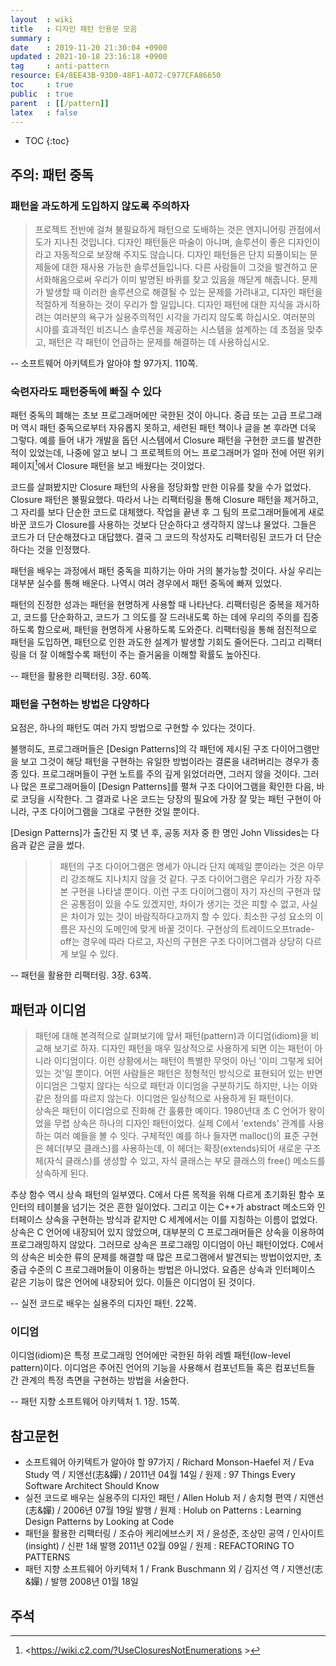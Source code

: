 ```yaml
---
layout  : wiki
title   : 디자인 패턴 인용문 모음
summary : 
date    : 2019-11-20 21:30:04 +0900
updated : 2021-10-18 23:16:18 +0900
tag     : anti-pattern
resource: E4/8EE43B-93D0-48F1-A072-C977CFA86650
toc     : true
public  : true
parent  : [[/pattern]]
latex   : false
---
```

* TOC
{:toc}

## 주의: 패턴 중독

### 패턴을 과도하게 도입하지 않도록 주의하자

> 프로젝트 전반에 걸쳐 불필요하게 패턴으로 도배하는 것은 엔지니어링 관점에서 도가 지나친 것입니다. 디자인 패턴들은 마술이 아니며, 솔루션이 좋은 디자인이라고 자동적으로 보장해 주지도 않습니다. 디자인 패턴들은 단지 되풀이되는 문제들에 대한 재사용 가능한 솔루션들입니다. 다른 사람들이 그것을 발견하고 문서화해옴으로써 우리가 이미 발명된 바퀴를 찾고 있음을 깨닫게 해줍니다. 문제가 발생할 때 이러한 솔루션으로 해결될 수 있는 문제를 가려내고, 디자인 패턴을 적절하게 적용하는 것이 우리가 할 일입니다. 디자인 패턴에 대한 지식을 과시하려는 여러분의 욕구가 실용주의적인 시각을 가리지 않도록 하십시오. 여러분의 시야를 효과적인 비즈니스 솔루션을 제공하는 시스템을 설계하는 데 초점을 맞추고, 패턴은 각 패턴이 언급하는 문제를 해결하는 데 사용하십시오.
>
-- 소프트웨어 아키텍트가 알아야 할 97가지. 110쪽.

### 숙련자라도 패턴중독에 빠질 수 있다

>
패턴 중독의 폐해는 초보 프로그래머에만 국한된 것이 아니다.
중급 또는 고급 프로그래머 역시 패턴 중독으로부터 자유롭지 못하고, 세련된 패턴 책이나 글을 본 후라면 더욱 그렇다.
예를 들어 내가 개발을 돕던 시스템에서 Closure 패턴을 구현한 코드를 발견한 적이 있었는데,
나중에 알고 보니 그 프로젝트의 어느 프로그래머가 얼마 전에 어떤 위키 페이지[^c2-closure]에서 Closure 패턴을 보고 배웠다는 것이었다.
>
코드를 살펴봤지만 Closure 패턴의 사용을 정당화할 만한 이유를 찾을 수가 없었다.
Closure 패턴은 불필요했다.
따라서 나는 리팩터링을 통해 Closure 패턴을 제거하고, 그 자리를 보다 단순한 코드로 대체했다.
작업을 끝낸 후 그 팀의 프로그래머들에게 새로 바꾼 코드가 Closure를 사용하는 것보다 단순하다고 생각하지 않느냐 물었다.
그들은 코드가 더 단순해졌다고 대답했다. 결국 그 코드의 작성자도 리팩터링된 코드가 더 단순하다는 것을 인정했다.
>
패턴을 배우는 과정에서 패턴 중독을 피하기는 아마 거의 불가능할 것이다.
사실 우리는 대부분 실수를 통해 배운다. 나역시 여러 경우에서 패턴 중독에 빠져 있었다.
>
패턴의 진정한 성과는 패턴을 현명하게 사용할 때 나타난다.
리팩터링은 중복을 제거하고, 코드를 단순화하고, 코드가 그 의도를 잘 드러내도록 하는 데에 우리의 주의를 집중하도록 함으로써, 패턴을 현명하게 사용하도록 도와준다.
리팩터링을 통해 점진적으로 패턴을 도입하면, 패턴으로 인한 과도한 설계가 발생할 기회도 줄어든다.
그리고 리팩터링을 더 잘 이해할수록 패턴이 주는 즐거움을 이해할 확률도 높아진다.
>
-- 패턴을 활용한 리팩터링. 3장. 60쪽.

### 패턴을 구현하는 방법은 다양하다

>
요점은, 하나의 패턴도 여러 가지 방법으로 구현할 수 있다는 것이다.
>
불행히도, 프로그래머들은 [Design Patterns]의 각 패턴에 제시된 구조 다이어그램만을 보고 그것이 해당 패턴을 구현하는 유일한 방법이라는 결론을 내려버리는 경우가 종종 있다.
프로그래머들이 구현 노트를 주의 깊게 읽었더라면, 그러지 않을 것이다.
그러나 많은 프로그래머들이 [Design Patterns]를 펼쳐 구조 다이어그램을 확인한 다음, 바로 코딩을 시작한다.
그 결과로 나온 코드는 당장의 필요에 가장 잘 맞는 패턴 구현이 아니라, 구조 다이어그램을 그대로 구현한 것일 뿐이다.
>
[Design Patterns]가 출간된 지 몇 년 후, 공동 저자 중 한 명인 John Vlissides는 다음과 같은 글을 썼다.
>
> > 패턴의 구조 다이어그램은 명세가 아니라 단지 예제일 뿐이라는 것은 아무리 강조해도 지나치지 않을 것 같다.
> > 구조 다이어그램은 우리가 가장 자주 본 구현을 나타낼 뿐이다.
> > 이런 구조 다이어그램이 자기 자신의 구현과 많은 공통점이 있을 수도 있겠지만, 차이가 생기는 것은 피할 수 없고,
> > 사실은 차이가 있는 것이 바람직하다고까지 할 수 있다.
> > 최소한 구성 요소의 이름은 자신의 도메인에 맞게 바꿀 것이다.
> > 구현상의 트레이드오프trade-off는 경우에 따라 다르고, 자신의 구현은 구조 다이어그램과 상당히 다르게 보일 수 있다.
>
-- 패턴을 활용한 리팩터링. 3장. 63쪽.


## 패턴과 이디엄

> 패턴에 대해 본격적으로 살펴보기에 앞서 패턴(pattern)과 이디엄(idiom)을 비교해 보기로 하자. 디자인 패턴을 매우 일상적으로 사용하게 되면 이는 패턴이 아니라 이디엄이다. 이런 상황에서는 패턴이 특별한 무엇이 아닌 '이미 그렇게 되어 있는 것'일 뿐이다. 어떤 사람들은 패턴은 정형적인 방식으로 표현되어 있는 반면 이디엄은 그렇지 않다는 식으로 패턴과 이디엄을 구분하기도 하지만, 나는 이와 같은 정의를 따르지 않는다. 이디엄은 일상적으로 사용하게 된 패턴이다.  
상속은 패턴이 이디엄으로 진화해 간 훌륭한 예이다. 1980년대 초 C 언어가 왕이었을 무렵 상속은 하나의 디자인 패턴이었다. 실제 C에서 'extends' 관계를 사용하는 여러 예들을 볼 수 잇다. 구체적인 예를 하나 들자면 malloc()의 표준 구현은 헤더(부모 클래스)를 사용하는데, 이 헤더는 확장(extends)되어 새로운 구조체(자식 클래스)를 생성할 수 있고, 자식 클래스는 부모 클래스의 free() 메소드를 상속하게 된다.
>
추상 함수 역시 상속 패턴의 일부였다. C에서 다른 목적을 위해 다르게 초기화된 함수 포인터의 테이블을 넘기는 것은 흔한 일이었다. 그리고 이는 C++가 abstract 메소드와 인터페이스 상속을 구현하는 방식과 같지만 C 세계에서는 이를 지칭하는 이름이 없었다.  
상속은 C 언어에 내장되어 있지 않았으며, 대부분의 C 프로그래머들은 상속을 이용하여 프로그래밍하지 않았다. 그러므로 상속은 프로그래밍 이디엄이 아닌 패턴이었다. C에서의 상속은 비슷한 류의 문제를 해결할 때 많은 프로그램에서 발견되는 방법이었지만, 초중급 수준의 C 프로그래머들이 이용하는 방법은 아니었다. 요즘은 상속과 인터페이스 같은 기능이 많은 언어에 내장되어 있다. 이들은 이디엄이 된 것이다.
>
-- 실전 코드로 배우는 실용주의 디자인 패턴. 22쪽.

### 이디엄

>
이디엄(idiom)은 특정 프로그래밍 언어에만 국한된 하위 레벨 패턴(low-level pattern)이다.
이디엄은 주어진 언어의 기능을 사용해서 컴포넌트들 혹은 컴포넌트들 간 관계의 특정 측면을 구현하는 방법을 서술한다.
>
-- 패턴 지향 소프트웨어 아키텍처 1. 1장. 15쪽.

## 참고문헌

- 소프트웨어 아키텍트가 알아야 할 97가지 / Richard Monson-Haefel 저 / Eva Study 역 / 지앤선(志&嬋) / 2011년 04월 14일 / 원제 : 97 Things Every Software Architect Should Know
- 실전 코드로 배우는 실용주의 디자인 패턴 / Allen Holub 저 / 송치형 편역 / 지앤선(志&嬋) / 2006년 07월 19일 발행 / 원제 : Holub on Patterns : Learning Design Patterns by Looking at Code
- 패턴을 활용한 리팩터링 / 조슈아 케리에브스키 저 / 윤성준, 조상민 공역 / 인사이트(insight) / 신판 1쇄 발행 2011년 02월 09일 / 원제 : REFACTORING TO PATTERNS
- 패턴 지향 소프트웨어 아키텍처 1 / Frank Buschmann 외 / 김지선 역 / 지앤선(志&嬋) / 발행 2008년 01월 18일

## 주석

[^c2-closure]: <https://wiki.c2.com/?UseClosuresNotEnumerations >

